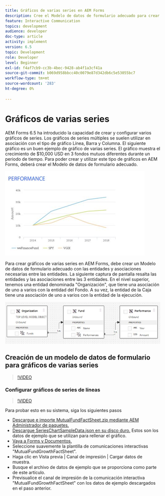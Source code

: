 ```yaml
---
title: Gráficos de varias series en AEM Forms
description: Cree el Modelo de datos de formulario adecuado para crear gráficos de varias series en documentos impresos y de canales web.
feature: Interactive Communication
topics: development
audience: developer
doc-type: article
activity: implement
version: 6.5
topic: Development
role: Developer
level: Beginner
exl-id: f4af7cb9-cc3b-4bec-9428-ab4f1a3cf41a
source-git-commit: b069d958bbcc40c0079e87d342db6c5e53055bc7
workflow-type: tm+mt
source-wordcount: '283'
ht-degree: 0%

---
```


# Gráficos de varias series

AEM Forms 6.5 ha introducido la capacidad de crear y configurar varios gráficos de series. Los gráficos de series múltiples se suelen utilizar en asociación con el tipo de gráfico Línea, Barra y Columna. El siguiente gráfico es un buen ejemplo de gráfico de varias series. El gráfico muestra el crecimiento de $10,000 USD en 3 fondos mutuos diferentes durante un periodo de tiempo. Para poder crear y utilizar este tipo de gráficos en AEM Forms, deberá crear el Modelo de datos de formulario adecuado.

![Gráfico de varias series](assets/seriescharts.jfif)

Para crear gráficos de varias series en AEM Forms, debe crear un Modelo de datos de formulario adecuado con las entidades y asociaciones necesarias entre las entidades. La siguiente captura de pantalla resalta las entidades y las asociaciones entre las 3 entidades. En el nivel superior, tenemos una entidad denominada &quot;Organización&quot;, que tiene una asociación de uno a varios con la entidad del Fondo. A su vez, la entidad de la Caja tiene una asociación de uno a varios con la entidad de la ejecución.

![Modelo de datos de formulario](assets/formdatamodel.jfif)

## Creación de un modelo de datos de formulario para gráficos de varias series

>[!VIDEO](https://video.tv.adobe.com/v/26352/quality=9)

### Configurar gráficos de series de líneas

>[!VIDEO](https://video.tv.adobe.com/v/26353?quality=9&learn=on)

Para probar esto en su sistema, siga los siguientes pasos

* [Descargue e importe MutualFundFactSheet.zip mediante AEM Administrador de paquetes.](assets/mutualfundfactsheet.zip)
* [Descargue SeriesChartSampleData.json en su disco duro.](assets/serieschartsampledata.json) Estos son los datos de ejemplo que se utilizan para rellenar el gráfico.
* [Vaya a Forms y Documentos.](http://localhost:4502/aem/forms.html/content/dam/formsanddocuments)
* Seleccione suavemente la plantilla de comunicaciones interactivas &quot;MutualFundGrowthFactSheet&quot;.
* Haga clic en Vista previa | Canal de impresión | Cargar datos de muestra.
* Busque el archivo de datos de ejemplo que se proporciona como parte de este artículo.
* Previsualice el canal de impresión de la comunicación interactiva &quot;MutualFundGrowthFactSheet&quot; con los datos de ejemplo descargados en el paso anterior.
